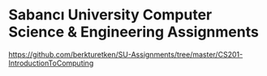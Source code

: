# Sabancı University Computer Science & Engineering Assignments

https://github.com/berkturetken/SU-Assignments/tree/master/CS201-IntroductionToComputing
